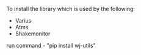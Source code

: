 To install the library which is used by the following:
- Varius
- Atms
- Shakemonitor

run command - "pip install wj-utils"


